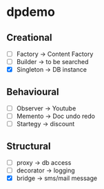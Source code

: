 # dpdemo

## Creational 
- [ ] Factory -> Content Factory  
- [ ] Builder -> to be searched  
- [x] Singleton -> DB instance

## Behavioural
- [ ] Observer -> Youtube  
- [ ] Memento -> Doc undo redo  
- [ ] Startegy -> discount

## Structural
- [ ] proxy -> db access  
- [ ] decorator -> logging  
- [x] bridge -> sms/mail message
